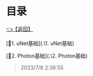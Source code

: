 # 目录  


[👈【返回】](..\--目录--Unity笔记)  


[📜1. uNet基础](.\1. uNet基础)  

[📜2. Photon基础](.\2. Photon基础)  







> 2023/7/8 2:36:55
